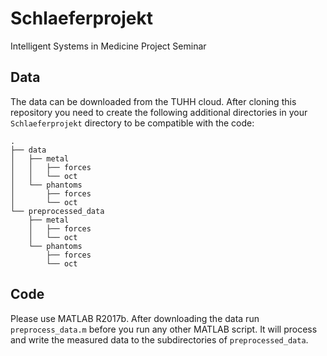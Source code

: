 # Schlaeferprojekt

Intelligent Systems in Medicine Project Seminar

## Data

The data can be downloaded from the TUHH cloud.
After cloning this repository you need to create the following additional directories in your `Schlaeferprojekt` directory to be compatible with the code:

```
.
├── data
│   ├── metal
│   │   ├── forces
│   │   └── oct
│   └── phantoms
│       ├── forces
│       └── oct
└── preprocessed_data
    ├── metal
    │   ├── forces
    │   └── oct
    └── phantoms
        ├── forces
        └── oct
```

## Code

Please use MATLAB R2017b.
After downloading the data run `preprocess_data.m` before you run any other MATLAB script.
It will process and write the measured data to the subdirectories of `preprocessed_data`.
